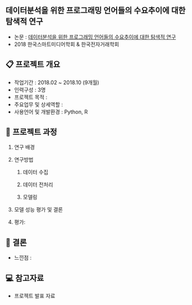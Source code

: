 ## 데이터분석을 위한 프로그래밍 언어들의 수요추이에 대한 탐색적 연구
- 논문 : [데이터분석을 위한 프로그래밍 언어들의 수요추이에 대한 탐색적 연구](https://github.com/seminj/2018_paper_Trends_of_Programming_Language_for_DA)
- 2018 한국스마트미디어학회 & 한국전자거래학회
  

## 📋 프로젝트 개요
- 작업기간 : 2018.02 ~ 2018.10 (9개월)
- 인력구성 : 3명
- 프로젝트 목적 : 
- 주요업무 및 상세역할 : 
- 사용언어 및 개발환경 : Python, R

## 📂 프로젝트 과정
1. 연구 배경 <br>


2. 연구방법

   1) 데이터 수집 <br>

   
   2) 데이터 전처리 <br>

   
   3) 모델링 <br>

3. 모델 성능 평가 및 결론 <br>

4. 평가: 



## 🎯 결론
- 느낀점 :


## 💻 참고자료
- 프로젝트 발표 자료


<!--
문제, 원인, 측정, 연구, 해결, 평가, 비고, ✓
-->
